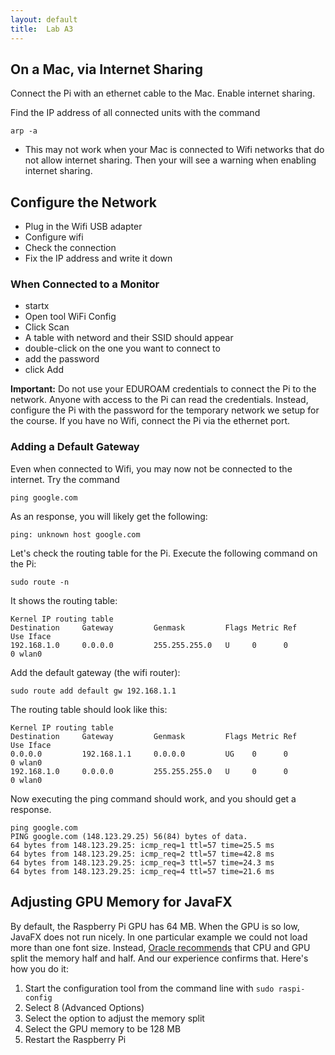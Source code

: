 ```yaml
---
layout: default
title:  Lab A3
---
```


## On a Mac, via Internet Sharing

Connect the Pi with an ethernet cable to the Mac. Enable internet sharing. 

Find the IP address of all connected units with the command 

    arp -a
    
* This may not work when your Mac is connected to Wifi networks that do not allow internet sharing. Then your will see a warning when enabling internet sharing.


## Configure the Network

* Plug in the Wifi USB adapter
* Configure wifi
* Check the connection
* Fix the IP address and write it down

### When Connected to a Monitor

* startx
* Open tool WiFi Config
* Click Scan
* A table with netword and their SSID should appear
* double-click on the one you want to connect to
* add the password
* click Add

**Important:** Do not use your EDUROAM credentials to connect the Pi to the network. Anyone with access to the Pi can read the credentials. Instead, configure the Pi with the password for the temporary network we setup for the course. If you have no Wifi, connect the Pi via the ethernet port.

### Adding a Default Gateway

<!-- http://raspberrypi.stackexchange.com/questions/14101/connect-network-is-unreachable-on-a-working-wlan0-connected-interface -->

Even when connected to Wifi, you may now not be connected to the internet. Try the command

    ping google.com

As an response, you will likely get the following:
    
    ping: unknown host google.com

Let's check the routing table for the Pi. Execute the following command on the Pi:

    sudo route -n

It shows the routing table:

    Kernel IP routing table
    Destination     Gateway         Genmask         Flags Metric Ref    Use Iface
    192.168.1.0     0.0.0.0         255.255.255.0   U     0      0        0 wlan0
    
Add the default gateway (the wifi router):    
    
    sudo route add default gw 192.168.1.1
    
The routing table should look like this:

    Kernel IP routing table
    Destination     Gateway         Genmask         Flags Metric Ref    Use Iface
    0.0.0.0         192.168.1.1     0.0.0.0         UG    0      0        0 wlan0
    192.168.1.0     0.0.0.0         255.255.255.0   U     0      0        0 wlan0
    
Now executing the ping command should work, and you should get a response.

    ping google.com
    PING google.com (148.123.29.25) 56(84) bytes of data.
    64 bytes from 148.123.29.25: icmp_req=1 ttl=57 time=25.5 ms
    64 bytes from 148.123.29.25: icmp_req=2 ttl=57 time=42.8 ms
    64 bytes from 148.123.29.25: icmp_req=3 ttl=57 time=24.3 ms
    64 bytes from 148.123.29.25: icmp_req=4 ttl=57 time=21.6 ms


## Adjusting GPU Memory for JavaFX

By default, the Raspberry Pi GPU has 64 MB. When the GPU is so low, JavaFX does not run nicely. In one particular example we could not load more than one font size. Instead, [Oracle recommends][oracle] that CPU and GPU split the memory half and half. And our experience confirms that. Here's how you do it:

[oracle]: https://www.youtube.com/watch?v=BG9tKkNBscY

1. Start the configuration tool from the command line with `sudo raspi-config`
2. Select 8 (Advanced Options)
3. Select the option to adjust the memory split
3. Select the GPU memory to be 128 MB
4. Restart the Raspberry Pi